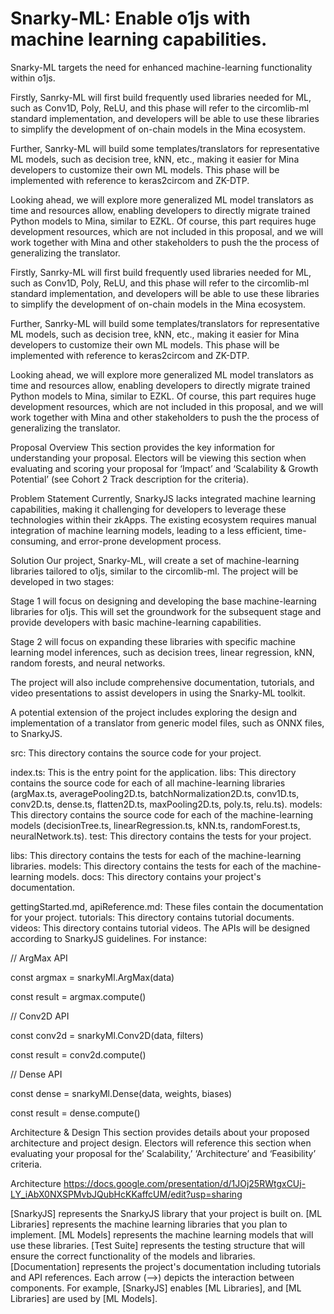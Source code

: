 # Snarky-ML: Enable o1js with machine learning capabilities.
Snarky-ML targets the need for enhanced machine-learning functionality within o1js.  

Firstly, Sanrky-ML will first build frequently used libraries needed for ML, such as Conv1D, Poly, ReLU, and this phase will refer to the circomlib-ml standard implementation, and developers will be able to use these libraries to simplify the development of on-chain models in the Mina ecosystem. 

Further, Sanrky-ML will build some templates/translators for representative ML models, such as decision tree, kNN, etc., making it easier for Mina developers to customize their own ML models. This phase will be implemented with reference to keras2circom and ZK-DTP. 

Looking ahead, we will explore more generalized ML model translators as time and resources allow, enabling developers to directly migrate trained Python models to Mina, similar to EZKL. Of course, this part requires huge development resources, which are not included in this proposal, and we will work together with Mina and other stakeholders to push the the process of generalizing the translator. 

Firstly, Sanrky-ML will first build frequently used libraries needed for ML, such as Conv1D, Poly, ReLU, and this phase will refer to the circomlib-ml standard implementation, and developers will be able to use these libraries to simplify the development of on-chain models in the Mina ecosystem. 

Further, Sanrky-ML will build some templates/translators for representative ML models, such as decision tree, kNN, etc., making it easier for Mina developers to customize their own ML models. This phase will be implemented with reference to keras2circom and ZK-DTP. 

Looking ahead, we will explore more generalized ML model translators as time and resources allow, enabling developers to directly migrate trained Python models to Mina, similar to EZKL. Of course, this part requires huge development resources, which are not included in this proposal, and we will work together with Mina and other stakeholders to push the the process of generalizing the translator. 

Proposal Overview
This section provides the key information for understanding your proposal. Electors will be viewing this section when evaluating and scoring your proposal for ‘Impact’ and ‘Scalability & Growth Potential’ (see Cohort 2 Track description for the criteria).

Problem Statement
Currently, SnarkyJS lacks integrated machine learning capabilities, making it challenging for developers to leverage these technologies within their zkApps. The existing ecosystem requires manual integration of machine learning models, leading to a less efficient, time-consuming, and error-prone development process.

Solution
Our project, Snarky-ML, will create a set of machine-learning libraries tailored to o1js, similar to the circomlib-ml. The project will be developed in two stages:

Stage 1 will focus on designing and developing the base machine-learning libraries for o1js. This will set the groundwork for the subsequent stage and provide developers with basic machine-learning capabilities.

Stage 2 will focus on expanding these libraries with specific machine learning model inferences, such as decision trees, linear regression, kNN, random forests, and neural networks.

The project will also include comprehensive documentation, tutorials, and video presentations to assist developers in using the Snarky-ML toolkit.

A potential extension of the project includes exploring the design and implementation of a translator from generic model files, such as ONNX files, to SnarkyJS.

src: This directory contains the source code for your project.

index.ts: This is the entry point for the application.
libs: This directory contains the source code for each of all machine-learning libraries (argMax.ts, averagePooling2D.ts, batchNormalization2D.ts, conv1D.ts, conv2D.ts, dense.ts, flatten2D.ts, maxPooling2D.ts, poly.ts, relu.ts).
models: This directory contains the source code for each of the machine-learning models (decisionTree.ts, linearRegression.ts, kNN.ts, randomForest.ts, neuralNetwork.ts).
test: This directory contains the tests for your project.

libs: This directory contains the tests for each of the machine-learning libraries.
models: This directory contains the tests for each of the machine-learning models.
docs: This directory contains your project's documentation.

gettingStarted.md, apiReference.md: These files contain the documentation for your project.
tutorials: This directory contains tutorial documents.
videos: This directory contains tutorial videos.
The APIs will be designed according to SnarkyJS guidelines. For instance:

// ArgMax API

const argmax = snarkyMl.ArgMax(data)

const result = argmax.compute()

// Conv2D API

const conv2d = snarkyMl.Conv2D(data, filters)

const result = conv2d.compute()

// Dense API

const dense = snarkyMl.Dense(data, weights, biases)

const result = dense.compute()

Architecture & Design
This section provides details about your proposed architecture and project design. Electors will reference this section when evaluating your proposal for the’ Scalability,’ ‘Architecture’ and ‘Feasibility’ criteria.

Architecture
https://docs.google.com/presentation/d/1JOj25RWtgxCUj-LY_iAbX0NXSPMvbJQubHcKKaffcUM/edit?usp=sharing

 

[SnarkyJS] represents the SnarkyJS library that your project is built on.
[ML Libraries] represents the machine learning libraries that you plan to implement.
[ML Models] represents the machine learning models that will use these libraries.
[Test Suite] represents the testing structure that will ensure the correct functionality of the models and libraries.
[Documentation] represents the project's documentation including tutorials and API references.
Each arrow (-->) depicts the interaction between components. For example, [SnarkyJS] enables [ML Libraries], and [ML Libraries] are used by [ML Models].